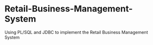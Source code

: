 # Retail-Business-Management-System
Using PL/SQL and JDBC to implement the Retail Business Management System

